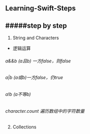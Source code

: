 ## Learning-Swift-Steps
#####step by step
----

1. String and Characters
- 逻辑运算
 
 ###### a&&b (a且b) 一方false，则false
 ###### a|b (a或b)一方false，仍true
 ###### a!b  (a不等b)
 ###### character.count 遍历数组中的字符数量
 
2. Collections

